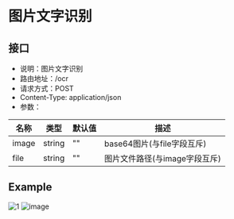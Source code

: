 # 图片文字识别
## 接口
- 说明：图片文字识别
- 路由地址：/ocr
- 请求方式：POST
- Content-Type: application/json
- 参数：

|名称|类型|默认值|描述|
|-|-|-|-|
|image|string|""|base64图片(与file字段互斥)|
|file|string|""|图片文件路径(与image字段互斥)|
## Example
![1](https://github.com/user-attachments/assets/cade8855-ec91-4e5b-adae-08242a1e54e7)
![image](https://github.com/user-attachments/assets/c8da07d6-fc4f-4501-9f85-aa2f5de62244)
